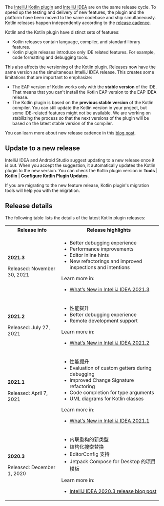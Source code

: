 [//]: # (title: Kotlin 插件版本发布)

The [IntelliJ Kotlin plugin](https://plugins.jetbrains.com/plugin/6954-kotlin) and [IntelliJ IDEA](https://www.jetbrains.com/idea/) are on the same release cycle.
To speed up the testing and delivery of new features, the plugin and the platform have been moved to the same codebase and ship simultaneously.
Kotlin releases happen independently according to the [release cadence](https://blog.jetbrains.com/kotlin/2020/10/new-release-cadence-for-kotlin-and-the-intellij-kotlin-plugin/).

Kotlin and the Kotlin plugin have distinct sets of features:
* Kotlin releases contain language, compiler, and standard library features.
* Kotlin plugin releases introduce only IDE related features. For example, code formatting and debugging tools.

This also affects the versioning of the Kotlin plugin. Releases now have the same version as the simultaneous IntelliJ IDEA release.
This creates some limitations that are important to emphasize:
* The EAP version of Kotlin works only with the **stable version** of the IDE. That means that you can't install the Kotlin EAP version to the EAP IDEA release.
* The Kotlin plugin is based on the **previous stable version** of the Kotlin compiler. You can still update the Kotlin version in your project, but some IDE-related features might not be available.
  We are working on stabilizing the process so that the next versions of the plugin will be based on the latest stable version of the compiler.

You can learn more about new release cadence in this [blog post](https://blog.jetbrains.com/kotlin/2020/10/new-release-cadence-for-kotlin-and-the-intellij-kotlin-plugin/).

## Update to a new release

IntelliJ IDEA and Android Studio suggest updating to a new release once it is out. When you accept the suggestion,
it automatically updates the Kotlin plugin to the new version. You can check the Kotlin plugin version in **Tools** | **Kotlin** 
| **Configure Kotlin Plugin Updates**.

If you are migrating to the new feature release, Kotlin plugin's migration tools will help you with the migration.

## Release details

The following table lists the details of the latest Kotlin plugin releases: 

<table>
<tr>
<th>Release info</th>
<th>Release highlights</th>
</tr>
<tr>
<td>

**2021.3**

Released: November 30, 2021

</td>
<td>

* Better debugging experience
* Performance improvements
* Editor inline hints
* New refactorings and improved inspections and intentions

Learn more in:
* [What’s New in IntelliJ IDEA 2021.3](https://www.jetbrains.com/idea/whatsnew/2021-3/)

</td>
</tr>
<tr>
<td>

**2021.2**

Released: July 27, 2021

</td>
<td>

* 性能提升
* Better debugging experience
* Remote development support

Learn more in:
* [What’s New in IntelliJ IDEA 2021.2](https://www.jetbrains.com/idea/whatsnew/2021-2/)

</td>
</tr>
<tr>
<td>

**2021.1**

Released: April 7, 2021

</td>
<td>

* 性能提升
* Evaluation of custom getters during debugging
* Improved Change Signature refactoring
* Code completion for type arguments
* UML diagrams for Kotlin classes

Learn more in:
* [What’s New in IntelliJ IDEA 2021.1](https://www.jetbrains.com/idea/whatsnew/2021-1/)

</td>
</tr>
<tr>
<td>
    
**2020.3**

Released: December 1, 2020

</td>
<td>

* 内联重构的新类型
* 结构化搜索替换
* EditorConfig 支持
* Jetpack Compose for Desktop 的项目模板

Learn more in:
* [IntelliJ IDEA 2020.3 release blog post](https://blog.jetbrains.com/idea/2020/12/intellij-idea-2020-3/)

</td>
</tr>
</table>